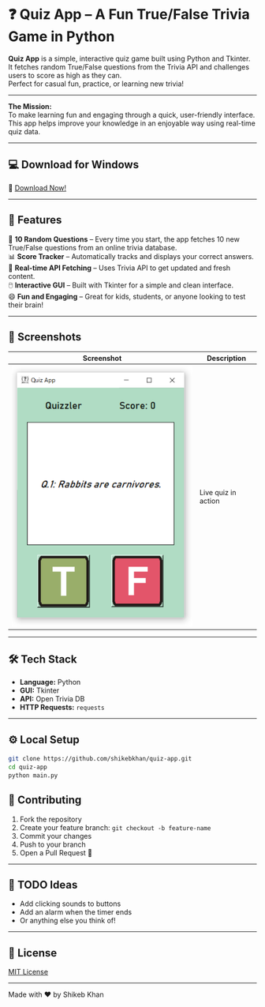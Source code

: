 # ❓ Quiz App – A Fun True/False Trivia Game in Python

**Quiz App** is a simple, interactive quiz game built using Python and Tkinter.  
It fetches random True/False questions from the Trivia API and challenges users to score as high as they can.  
Perfect for casual fun, practice, or learning new trivia!

---

**The Mission:**  
To make learning fun and engaging through a quick, user-friendly interface.  
This app helps improve your knowledge in an enjoyable way using real-time quiz data.

---

## 💻 Download for Windows

🔗 [Download Now!](https://github.com/yourusername/quiz-app/releases/download/v1.0.0/QuizAppSetup.exe)

---

## 🚀 Features

🎯 **10 Random Questions** – Every time you start, the app fetches 10 new True/False questions from an online trivia database.  
📊 **Score Tracker** – Automatically tracks and displays your correct answers.  
🔄 **Real-time API Fetching** – Uses Trivia API to get updated and fresh content.  
🖱️ **Interactive GUI** – Built with Tkinter for a simple and clean interface.  
😄 **Fun and Engaging** – Great for kids, students, or anyone looking to test their brain!

---

## 📸 Screenshots

| Screenshot | Description |
|------------|-------------|
| ![Quiz](screenshots/quiz_screen.PNG) | Live quiz in action |

---

## 🛠 Tech Stack

- **Language:** Python  
- **GUI:** Tkinter  
- **API:** Open Trivia DB  
- **HTTP Requests:** `requests`

---

## ⚙️ Local Setup

```bash
git clone https://github.com/shikebkhan/quiz-app.git
cd quiz-app
python main.py
```

## 👥 Contributing

1. Fork the repository
2. Create your feature branch: `git checkout -b feature-name`
3. Commit your changes
4. Push to your branch
5. Open a Pull Request 🚀

---

## 📌 TODO Ideas

- Add clicking sounds to buttons
- Add an alarm when the timer ends
- Or anything else you think of!

---

## 📄 License

[MIT License](LICENSE)

---

Made with ❤️ by Shikeb Khan
